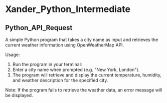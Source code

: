# Xander_Python_Intermediate

## Python_API_Request

A simple Python program that takes a city name as input and retrieves the current weather information using OpenWeatherMap API.

Usage:
1. Run the program in your terminal:
2. Enter a city name when prompted (e.g. "New York, London").
3. The program will retrieve and display the current temperature, humidity, and weather description for the specified city.

Note: If the program fails to retrieve the weather data, an error message will be displayed.